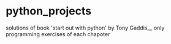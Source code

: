 # python_projects

solutions of book 'start out with python' by Tony Gaddis__
only programming exercises of each chapoter
